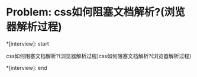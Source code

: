 # Problem: css如何阻塞文档解析?(浏览器解析过程)

*[interview]: start

css如何阻塞文档解析?(浏览器解析过程)css如何阻塞文档解析?(浏览器解析过程)

*[interview]: end
